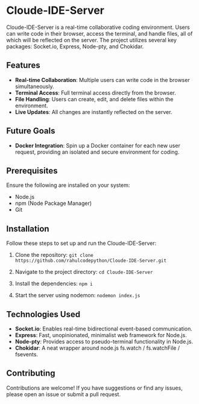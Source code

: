 # Cloude-IDE-Server

Cloude-IDE-Server is a real-time collaborative coding environment. Users can write code in their browser, access the terminal, and handle files, all of which will be reflected on the server. The project utilizes several key packages: Socket.io, Express, Node-pty, and Chokidar.

## Features

- **Real-time Collaboration**: Multiple users can write code in the browser simultaneously.
- **Terminal Access**: Full terminal access directly from the browser.
- **File Handling**: Users can create, edit, and delete files within the environment.
- **Live Updates**: All changes are instantly reflected on the server.

## Future Goals

- **Docker Integration**: Spin up a Docker container for each new user request, providing an isolated and secure environment for coding.

## Prerequisites

Ensure the following are installed on your system:

- Node.js
- npm (Node Package Manager)
- Git

## Installation

Follow these steps to set up and run the Cloude-IDE-Server:

1. Clone the repository:
   ```git clone https://github.com/rahulcodepython/Cloude-IDE-Server.git ```

2. Navigate to the project directory:
   ```cd Cloude-IDE-Server```

3. Install the dependencies:
   ```npm i```

4. Start the server using nodemon:
   ```nodemon index.js```

## Technologies Used

- **Socket.io**: Enables real-time bidirectional event-based communication.
- **Express**: Fast, unopinionated, minimalist web framework for Node.js.
- **Node-pty**: Provides access to pseudo-terminal functionality in Node.js.
- **Chokidar**: A neat wrapper around node.js fs.watch / fs.watchFile / fsevents.


## Contributing

Contributions are welcome! If you have suggestions or find any issues, please open an issue or submit a pull request.
